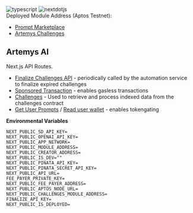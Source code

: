 <div align="">
    <img src="https://img.shields.io/badge/-TypeScript-black?style=for-the-badge&logoColor=white&logo=typescript&color=3178C6" alt="typescript" />
    <img src="https://img.shields.io/badge/-Next_JS-black?style=for-the-badge&logoColor=white&logo=nextdotjs&color=000000" alt="nextdotjs" />
</div

## Deployed Module Address (Aptos Testnet):
- [Prompt Marketplace](https://explorer.aptoslabs.com/object/0xcaf438fc7f38cb9f8b5fe423c0a5875b3bbb30b30cf83b0194d4f17d856eb345?network=testnet)
- [Artemys Challenges](https://explorer.aptoslabs.com/object/0xbb455c6ac85d5cecf812ac09b5275db20cdb9228f401b573c085d92c2b9fe2a5?network=testnet)

## Artemys AI

Next.js API Routes.
- [Finalize Challenges API](https://github.com/Artemys-Aptos/frontend/blob/main/pages/api/admin/batch-finalize-challenges.ts) - periodically called by the automation service to finalize expired challenges
- [Sponsored Transaction](https://github.com/Artemys-Aptos/frontend/blob/main/pages/api/sponsor-transaction.ts) - enables gasless transactions
- [Challenges](https://github.com/Artemys-Aptos/frontend/tree/main/pages/api/challenges) - Used to retrieve and process indexed data from the challenges contract
- [Get User Prompts](https://github.com/Artemys-Aptos/frontend/blob/main/pages/api/my-creations/getUserPrompts.ts) / [Read user wallet](https://github.com/Artemys-Aptos/frontend/blob/main/utils/aptos/checkTokenAccess.ts) - enables tokengating

**Environmental Variables**
```NEXT_PUBLIC_PROJECT_ID=
NEXT_PUBLIC_SD_API_KEY=
NEXT_PUBLIC_OPENAI_API_KEY=
NEXT_PUBLIC_APP_NETWORK=
NEXT_PUBLIC_MODULE_ADDRESS=
NEXT_PUBLIC_CREATOR_ADDRESS=
NEXT_PUBLIC_IS_DEV=""
NEXT_PUBLIC_PINATA_API_KEY=
NEXT_PUBLIC_PINATA_SECRET_API_KEY=
NEXT_PUBLIC_API_URL=
FEE_PAYER_PRIVATE_KEY=
NEXT_PUBLIC_FEE_PAYER_ADDRESS=
NEXT_PUBLIC_APTOS_NODE_URL=
NEXT_PUBLIC_CHALLENGES_MODULE_ADDRESS=
FINALIZE_API_KEY=
NEXT_PUBLIC_IS_DEPLOYED=
```
